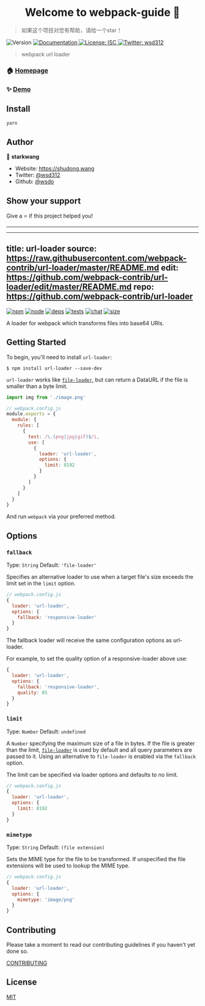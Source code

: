 <h1 align="center">Welcome to webpack-guide 👋</h1>

> 如果这个项目对您有帮助，请给一个️star！

<p>
  <img alt="Version" src="https://img.shields.io/badge/version-1.0.0-blue.svg?cacheSeconds=2592000" />
  <a href="https://shudong.wang" target="_blank">
    <img alt="Documentation" src="https://img.shields.io/badge/documentation-yes-brightgreen.svg" />
  </a>
  <a href="#" target="_blank">
    <img alt="License: ISC" src="https://img.shields.io/badge/License-ISC-yellow.svg" />
  </a>
  <a href="https://twitter.com/wsd312" target="_blank">
    <img alt="Twitter: wsd312" src="https://img.shields.io/twitter/follow/wsd312.svg?style=social" />
  </a>
</p>

> webpack url loader

### 🏠 [Homepage](https://shudong.wang)

### ✨ [Demo](https://shudong.wang)

## Install

```sh
yarn
```

## Author

👤 **starkwang**

* Website: https://shudong.wang
* Twitter: [@wsd312](https://twitter.com/wsd312)
* Github: [@wsdo](https://github.com/wsdo)

## Show your support

Give a ⭐️ if this project helped you!

---

---
title: url-loader
source: https://raw.githubusercontent.com/webpack-contrib/url-loader/master/README.md
edit: https://github.com/webpack-contrib/url-loader/edit/master/README.md
repo: https://github.com/webpack-contrib/url-loader
---


[![npm][npm]][npm-url]
[![node][node]][node-url]
[![deps][deps]][deps-url]
[![tests][tests]][tests-url]
[![chat][chat]][chat-url]
[![size][size]][size-url]



A loader for webpack which transforms files into base64 URIs.

## Getting Started

To begin, you'll need to install `url-loader`:

```console
$ npm install url-loader --save-dev
```

`url-loader` works like
[`file-loader`](/loaders/file-loader/), but can return
a DataURL if the file is smaller than a byte limit.


```js
import img from './image.png'
```

```js
// webpack.config.js
module.exports = {
  module: {
    rules: [
      {
        test: /\.(png|jpg|gif)$/i,
        use: [
          {
            loader: 'url-loader',
            options: {
              limit: 8192
            }
          }
        ]
      }
    ]
  }
}
```

And run `webpack` via your preferred method.

## Options

### `fallback`

Type: `String`
Default: `'file-loader'`

Specifies an alternative loader to use when a target file's size exceeds the
limit set in the `limit` option.

```js
// webpack.config.js
{
  loader: 'url-loader',
  options: {
    fallback: 'responsive-loader'
  }
}
```

The fallback loader will receive the same configuration options as url-loader.

For example, to set the quality option of a responsive-loader above use:

```js
{
  loader: 'url-loader',
  options: {
    fallback: 'responsive-loader',
    quality: 85
  }
}
```

### `limit`

Type: `Number`
Default: `undefined`

A `Number` specifying the maximum size of a file in bytes. If the file is
greater than the limit,
[`file-loader`](/loaders/file-loader/) is used by
default and all query parameters are passed to it. Using an alternative to
`file-loader` is enabled via the `fallback` option.

The limit can be specified via loader options and defaults to no limit.

```js
// webpack.config.js
{
  loader: 'url-loader',
  options: {
    limit: 8192
  }
}
```

### `mimetype`

Type: `String`
Default: `(file extension)`

Sets the MIME type for the file to be transformed. If unspecified the file
extensions will be used to lookup the MIME type.

```js
// webpack.config.js
{
  loader: 'url-loader',
  options: {
    mimetype: 'image/png'
  }
}
```

## Contributing

Please take a moment to read our contributing guidelines if you haven't yet done so.

[CONTRIBUTING](https://raw.githubusercontent.com/webpack-contrib/url-loader/master/.github/CONTRIBUTING.md)

## License

[MIT](https://raw.githubusercontent.com/webpack-contrib/url-loader/master/LICENSE)

[npm]: https://img.shields.io/npm/v/url-loader.svg
[npm-url]: https://npmjs.com/package/url-loader

[node]: https://img.shields.io/node/v/url-loader.svg
[node-url]: https://nodejs.org

[deps]: https://david-dm.org/webpack-contrib/url-loader.svg
[deps-url]: https://david-dm.org/webpack-contrib/url-loader

[tests]: 	https://img.shields.io/circleci/project/github/webpack-contrib/url-loader.svg
[tests-url]: https://circleci.com/gh/webpack-contrib/url-loader

[cover]: https://codecov.io/gh/webpack-contrib/url-loader/branch/master/graph/badge.svg
[cover-url]: https://codecov.io/gh/webpack-contrib/url-loader

[chat]: https://img.shields.io/badge/gitter-webpack%2Fwebpack-brightgreen.svg
[chat-url]: https://gitter.im/webpack/webpack

[size]: https://packagephobia.now.sh/badge?p=url-loader
[size-url]: https://packagephobia.now.sh/result?p=url-loader
